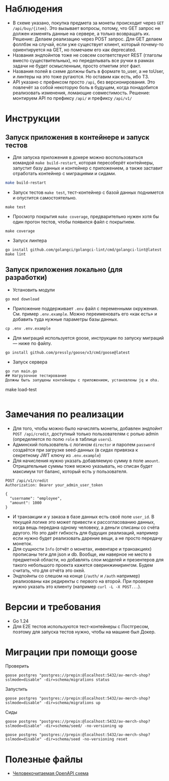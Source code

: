 # Наблюдения
* В схеме указано, покупка предмета за монеты происходит через `GET /api/buy/{item}`. Это вызывает вопросы, потому, что GET запрос не должен изменять данные на сервере, а только возвращать их. Решение: Делаем реализацию через POST запрос. Для GET делаем фоллбэк на случай, если уже существует клиент, который почему-то ориентируется на GET, но помечаем его как deprecated.
* Названия эндпойнтов тоже не совсем соответствуют REST (глаголы вместо существительных), но переделывать все ручки в рамках задачи не будет осмысленным, просто отметим этот факт.
* Названия полей в схеме должны быть в формате to_user, а не toUser, и линтеры на это тоже ругаются. Но оставим как есть, ибо ТЗ.
* API указано с префиксом просто `/api`, без версионирования. Это повлечёт за собой некоторую боль в будущем, когда понадобится реализовать изменения, ломающие совместимость. Решение: монтируем API по префиксу `/api/` и префиксу `/api/v1/`

# Инструкции
## Запуск приложения в контейнере и запуск тестов
* Для запуска приложения в докере можно воспользоваться командой `make build-restart`, которая пересоберёт контейнеры, запустит базу данных и контейнер с приложением, а также заставит отработать контейнер с миграциями и сидами.
```sh
make build-restart
```
* Запуск тестов `make test`, тест-контейнер с базой данных поднимется и опустится самостоятельно.
```
make test
```
* Просмотр покрытия `make coverage`, предварительно нужен хотя бы один прогон тестов, чтобы появился файл с покрытием.
```
make coverage
```
* Запуск линтера
```
go install github.com/golangci/golangci-lint/cmd/golangci-lint@latest
make lint
```
## Запуск приложения локально (для разработки)
* Установить модули
```
go mod download
```
* Приложение поддерживает `.env` файл с переменными окружения. См. пример `.env.example`. Можно переименовать его «как есть» и добавить туда нужные параметры базы данных.
```
cp .env .env.example
```
* Для миграций используется goose, инструкции по запуску миграций — ниже по файлу.
```
go install github.com/pressly/goose/v3/cmd/goose@latest
```
* Запуск сервера
```
go run main.go
## Нагрузочное тестирование
Должны быть запущены контейнеры с приложением, установлены jq и oha.
```
make load-test
```
```

# Замечания по реализации
* Для того, чтобы можно было начислять монеты, добавлен эндпойнт `POST /api/credit`, доступный только пользователям с ролью admin (определяется по полю `role` в таблице `users`).
* Админский пользователь  с логином `director` и паролем `password` создаётся при загрузке seed-данных (в сидах привязка к секретному JWT ключу из `.env.example`)
* Для начисления нужно указать добавляемую сумму в поле `amount`. Отрицательные суммы тоже можно указывать, но списан будет максимум тот баланс, который есть у пользователя.
```
POST /api/v1/credit
Authorization: Bearer your_admin_user_token

{
  "username": "employee",
  "amount": 1000
}
```

* И транзакции и у заказа в базе данных есть своё поле `user_id`. В текущей логике это может привести к рассогласованию данных, когда вещь передана одному человеку, а деньги списаны со счёта другого. Но это даёт гибкость для будущих реализаций, например если нужно будет реализовать дарение вещи, а не просто передачу монеток.
* Для сущности `Info` (отчёт о монетах, инвентаре и транзакциях) прописаны теги для json и db. Вообще, им наверное не место в предметной области, но добавлять слои моделей и презентеров для такого небольшого проекта кажется оверинжинирингом. Будем считать, что для отчёта это окей.
* Эндпойнты со слешом на конце (`/auth/` и `/auth` например) реализованы как редиректы с первого на второй. При проверке нужно указать это клиенту (например `curl -L -X POST...`).

# Версии и требования
* Go 1.24
* Для E2E тестов используются тест-контейнеры с Постгресом, поэтому для запуска тестов нужно, чтобы на машине был Докер.



# Миграции при помощи goose
Проверить
```
goose postgres "postgres://prepin:@localhost:5432/av-merch-shop?sslmode=disable" -dir=schema/migrations status
```
Запустить
```
goose postgres "postgres://prepin:@localhost:5432/av-merch-shop?sslmode=disable" -dir=schema/migrations up
```

Сиды
```
goose postgres "postgres://prepin:@localhost:5432/av-merch-shop?sslmode=disable" -dir=schema/seed/ -no-versioning up

goose postgres "postgres://prepin:@localhost:5432/av-merch-shop?sslmode=disable" -dir=schema/seed -no-versioning reset
```


# Полезные файлы
* [Человекочитаемая OpenAPI cхема](docs/redoc.static.html)

